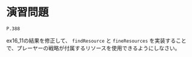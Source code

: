 
演習問題
========

`P.388`

ex16_11の結果を修正して、 `findResource` と `fineResources` を実装することで、プレーヤーの戦略が付属するリソースを使用できるようにしなさい。

